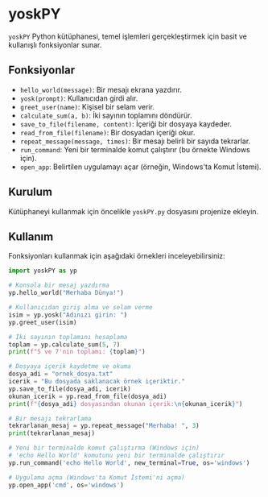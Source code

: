 # yoskPY

`yoskPY` Python kütüphanesi, temel işlemleri gerçekleştirmek için basit ve kullanışlı fonksiyonlar sunar.

## Fonksiyonlar

- `hello_world(message)`: Bir mesajı ekrana yazdırır.
- `yosk(prompt)`: Kullanıcıdan girdi alır.
- `greet_user(name)`: Kişisel bir selam verir.
- `calculate_sum(a, b)`: İki sayının toplamını döndürür.
- `save_to_file(filename, content)`: İçeriği bir dosyaya kaydeder.
- `read_from_file(filename)`: Bir dosyadan içeriği okur.
- `repeat_message(message, times)`: Bir mesajı belirli bir sayıda tekrarlar.
- `run_command`: Yeni bir terminalde komut çalıştırır (bu örnekte Windows için).
- `open_app`: Belirtilen uygulamayı açar (örneğin, Windows'ta Komut İstemi).

## Kurulum

Kütüphaneyi kullanmak için öncelikle `yoskPY.py` dosyasını projenize ekleyin.

## Kullanım

Fonksiyonları kullanmak için aşağıdaki örnekleri inceleyebilirsiniz:

```python
import yoskPY as yp

# Konsola bir mesaj yazdırma
yp.hello_world("Merhaba Dünya!")

# Kullanıcıdan giriş alma ve selam verme
isim = yp.yosk("Adınızı girin: ")
yp.greet_user(isim)

# İki sayının toplamını hesaplama
toplam = yp.calculate_sum(5, 7)
print(f"5 ve 7'nin toplamı: {toplam}")

# Dosyaya içerik kaydetme ve okuma
dosya_adi = "ornek_dosya.txt"
icerik = "Bu dosyada saklanacak örnek içeriktir."
yp.save_to_file(dosya_adi, icerik)
okunan_icerik = yp.read_from_file(dosya_adi)
print(f"{dosya_adi} dosyasından okunan içerik:\n{okunan_icerik}")

# Bir mesajı tekrarlama
tekrarlanan_mesaj = yp.repeat_message("Merhaba! ", 3)
print(tekrarlanan_mesaj)

# Yeni bir terminalde komut çalıştırma (Windows için)
# 'echo Hello World' komutunu yeni bir terminalde çalıştırır
yp.run_command('echo Hello World', new_terminal=True, os='windows')

# Uygulama açma (Windows'ta Komut İstemi'ni açma)
yp.open_app('cmd', os='windows')
